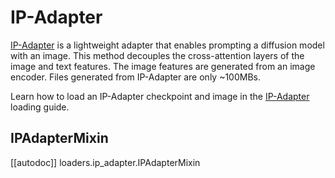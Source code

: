<!--Copyright 2023 The HuggingFace Team. All rights reserved.

Licensed under the Apache License, Version 2.0 (the "License"); you may not use this file except in compliance with
the License. You may obtain a copy of the License at

http://www.apache.org/licenses/LICENSE-2.0

Unless required by applicable law or agreed to in writing, software distributed under the License is distributed on
an "AS IS" BASIS, WITHOUT WARRANTIES OR CONDITIONS OF ANY KIND, either express or implied. See the License for the
specific language governing permissions and limitations under the License.
-->

# IP-Adapter

[IP-Adapter](https://hf.co/papers/2308.06721) is a lightweight adapter that enables prompting a diffusion model with an image. This method decouples the cross-attention layers of the image and text features. The image features are generated from an image encoder. Files generated from IP-Adapter are only ~100MBs.

<Tip>

Learn how to load an IP-Adapter checkpoint and image in the [IP-Adapter](../../using-diffusers/loading_adapters#ip-adapter) loading guide.

</Tip>

## IPAdapterMixin

[[autodoc]] loaders.ip_adapter.IPAdapterMixin
